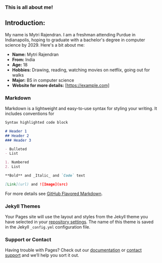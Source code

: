 ### This is all about me!

## Introduction:

My name is Mytri Rajendran. I am a freshman attending Purdue in Indianapolis, hoping to graduate with a bachelor's degree in computer science by 2029. Here's a bit about me:

- __Name:__ Mytri Rajendran
- __From:__ India
- __Age:__ 18
- __Hobbies:__ Drawing, reading, watching movies on netflix, going out for walks
- __Major:__ BS in computer science
- __Website for more details:__ [https://example.com]

### Markdown

Markdown is a lightweight and easy-to-use syntax for styling your writing. It includes conventions for

```markdown
Syntax highlighted code block

# Header 1
## Header 2
### Header 3

- Bulleted
- List

1. Numbered
2. List

**Bold** and _Italic_ and `Code` text

[Link](url) and ![Image](src)
```

For more details see [GitHub Flavored Markdown](https://guides.github.com/features/mastering-markdown/).

### Jekyll Themes

Your Pages site will use the layout and styles from the Jekyll theme you have selected in your [repository settings](https://github.com/kalutes/CS193_Fall18_Lab1/settings). The name of this theme is saved in the Jekyll `_config.yml` configuration file.

### Support or Contact

Having trouble with Pages? Check out our [documentation](https://help.github.com/categories/github-pages-basics/) or [contact support](https://github.com/contact) and we’ll help you sort it out.
